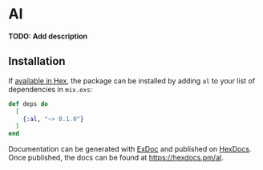 # Al

**TODO: Add description**

## Installation

If [available in Hex](https://hex.pm/docs/publish), the package can be installed
by adding `al` to your list of dependencies in `mix.exs`:

```elixir
def deps do
  [
    {:al, "~> 0.1.0"}
  ]
end
```

Documentation can be generated with [ExDoc](https://github.com/elixir-lang/ex_doc)
and published on [HexDocs](https://hexdocs.pm). Once published, the docs can
be found at <https://hexdocs.pm/al>.

